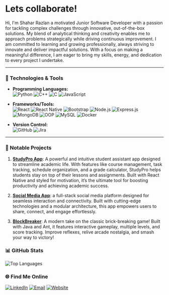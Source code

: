 
# Lets collaborate!
Hi, I'm Shahar Razlan a motivated Junior Software Developer with a passion for tackling complex challenges through innovative, out-of-the-box solutions.
My blend of analytical thinking and creativity enables me to approach problems strategically while driving continuous improvement.
I am committed to learning and growing professionally, always striving to innovate and deliver impactful solutions. With a focus on making a meaningful difference,
I am eager to bring my skills, energy, and dedication to every project I undertake.

---

### 🔧 Technologies & Tools

- **Programming Languages:**  
![Python](https://img.shields.io/badge/-Python-3776AB?style=for-the-badge&logo=python&logoColor=white) ![C++](https://img.shields.io/badge/-C%2B%2B-00599C?style=for-the-badge&logo=c%2B%2B&logoColor=white) ![C](https://img.shields.io/badge/-C-A8B9CC?style=for-the-badge&logo=c&logoColor=white) ![JavaScript](https://img.shields.io/badge/-JavaScript-F7DF1E?style=for-the-badge&logo=javascript&logoColor=black)

- **Frameworks/Tools:**  
![React](https://img.shields.io/badge/-React-61DAFB?style=for-the-badge&logo=react&logoColor=black) ![React Native](https://img.shields.io/badge/-React%20Native-61DAFB?style=for-the-badge&logo=react&logoColor=black) ![Bootstrap](https://img.shields.io/badge/-Bootstrap-7952B3?style=for-the-badge&logo=bootstrap&logoColor=white) ![Node.js](https://img.shields.io/badge/-Node.js-339933?style=for-the-badge&logo=node.js&logoColor=white) ![Express.js](https://img.shields.io/badge/-Express.js-000000?style=for-the-badge&logo=express&logoColor=white) ![MongoDB](https://img.shields.io/badge/-MongoDB-47A248?style=for-the-badge&logo=mongodb&logoColor=white) ![OOP](https://img.shields.io/badge/-OOP-563D7C?style=for-the-badge) ![MySQL](https://img.shields.io/badge/-MySQL-4479A1?style=for-the-badge&logo=mysql&logoColor=white) ![Docker](https://img.shields.io/badge/-Docker-2496ED?style=for-the-badge&logo=docker&logoColor=white)

- **Version Control:**  
![GitHub](https://img.shields.io/badge/-GitHub-181717?style=for-the-badge&logo=github&logoColor=white) ![Jira](https://img.shields.io/badge/-Jira-0052CC?style=for-the-badge&logo=jira&logoColor=white)

---

### 🌟 Notable Projects
1. **[StudyPro App](https://github.com/shaharrazlan/StudyProApp)**: A powerful and intuitive student assistant app designed to streamline academic life. With features like course management, task tracking, schedule organization, and a grade calculator, StudyPro helps students stay on top of their lessons and assignments. Built with React Native and styled for motivation, it’s the ultimate tool for boosting productivity and achieving academic success.
 
2. **[Social Media App](https://github.com/shaharrazlan/Social-Media-App)**: a full-stack social media platform designed for seamless interaction and connectivity. Built with cutting-edge technologies and a modular architecture, this app empowers users to share, connect, and engage effortlessly.
 
3. **[BlockBreaker](https://github.com/shaharrazlan/BlockBreaker)**: A modern take on the classic brick-breaking game! Built with Java and Ant, it features interactive gameplay, multiple levels, and score tracking. Improve reflexes, relive arcade nostalgia, and smash your way to victory!


### 📊 GitHub Stats

![Top Languages](https://github-readme-stats.vercel.app/api/top-langs/?username=ShaharRazlan&layout=compact&theme=radical&cache_seconds=1800&exclude_repo=DataProjects)




### 🌐 Find Me Online
[![LinkedIn](https://img.shields.io/badge/-LinkedIn-blue?style=for-the-badge&logo=Linkedin&logoColor=white)](https://linkedin.com/in/YourProfile](https://www.linkedin.com/in/shahar-razlan/)) [![Email](https://img.shields.io/badge/-Email-red?style=for-the-badge&logo=Gmail&logoColor=white)](mailto:shaharrazlan@gmail.com) [![Website](https://img.shields.io/badge/-Personal%20Website-black?style=for-the-badge&logo=About.me&logoColor=white)](https://yourwebsite.com](https://www.linkedin.com/in/shahar-razlan/)](https://shaharrazlan.github.io/ShaharRazlanPortfolio.github.io/))
